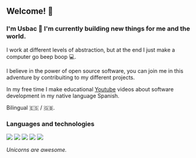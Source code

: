 ## Welcome! 👋

### I'm Usbac 🦄 I'm currently building new things for me and the world.

I work at different levels of abstraction, but at the end I just make a computer go beep boop 💻.

I believe in the power of open source software, you can join me in this adventure by contribuiting to my different projects.

In my free time I make educational [Youtube](https://www.youtube.com/channel/UCeUQR6IkewQvH8RCKng52Tw) videos about software development in my native language Spanish.

Bilingual 🇪🇸 / 🇬🇧.

### Languages and technologies

<img src="https://img.icons8.com/color/40/000000/c-programming.png"/>
<img src="https://img.icons8.com/color/40/000000/java-coffee-cup-logo.png"/>
<img src="https://img.icons8.com/officexs/40/000000/php-logo.png"/>
<img src="https://img.icons8.com/color/40/000000/javascript.png"/>
<img src="https://img.icons8.com/color/40/000000/nodejs.png"/>

_Unicorns are awesome._
